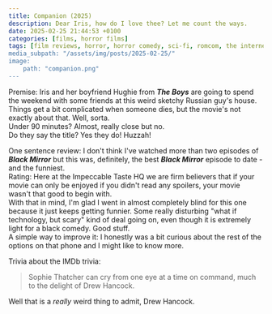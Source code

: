 ```yaml
---
title: Companion (2025)
description: Dear Iris, how do I love thee? Let me count the ways.
date: 2025-02-25 21:44:53 +0100
categories: [films, horror films]
tags: [film reviews, horror, horror comedy, sci-fi, romcom, the internet is scary, the writer's barely-disguised fetish, vacationsploitation, they say the title]
media_subpath: "/assets/img/posts/2025-02-25/"
image:
    path: "companion.png"
---
```

<span class="reviewsection">Premise:</span> Iris and her boyfriend Hughie from ***The Boys*** are going to spend the weekend with some friends at this weird sketchy Russian guy's house. Things get a bit complicated when someone dies, but the movie's not exactly about that. Well, sorta.<br/>
<span class="reviewsection">Under 90 minutes?</span> Almost, really close but no.<br/>
<span class="reviewsection">Do they say the title?</span> Yes they do! Huzzah!

<span class="reviewsection">One sentence review:</span> I don't think I've watched more than two episodes of ***Black Mirror*** but this was, definitely, the best ***Black Mirror*** episode to date - and the funniest.<br/>
<span class="reviewsection">Rating:</span> Here at the Impeccable Taste HQ we are firm believers that if your movie can only be enjoyed if you didn't read any spoilers, your movie wasn't that good to begin with.<br/>With that in mind, I'm glad I went in almost completely blind for this one because it just keeps getting funnier. Some really disturbing "what if technology, but scary" kind of deal going on, even though it is extremely light for a black comedy. Good stuff.<br/>
<span class="reviewsection">A simple way to improve it:</span> I honestly was a bit curious about the rest of the options on that phone and I might like to know more.

<span class="reviewsection">Trivia about the IMDb trivia:</span>
> Sophie Thatcher can cry from one eye at a time on command, much to the delight of Drew Hancock.

Well that is a *really* weird thing to admit, Drew Hancock.